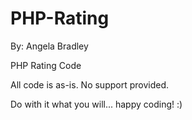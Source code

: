 PHP-Rating
==========

By: Angela Bradley

PHP Rating Code

All code is as-is. No support provided.

Do with it what you will... happy coding! :)
